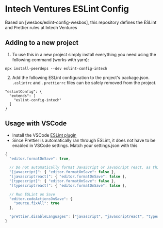 # Intech Ventures ESLint Config

Based on [wesbos/eslint-config-wesbos], this repository defines the ESLint and Prettier rules at Intech Ventures

## Adding to a new project

1. To use this in a new project simply install everything you need using the following command (works with yarn):

```
npx install-peerdeps --dev eslint-config-intech
```

2. Add the following ESLint configuration to the project's package.json. `.eslintrc` and `.prettierrc` files can be safely removed from the project.

```
"eslintConfig": {
  "extends": [
    "eslint-config-intech"
  ]
}
```

## Usage with VSCode
- Install the VSCode [ESLint plugin](https://marketplace.visualstudio.com/items?itemName=dbaeumer.vscode-eslint)
- Since Prettier is automatically ran through ESLint, it does not have to be enabled in VSCode settings. Match your settings.json with this

```javascript
{
  "editor.formatOnSave": true,

  // Do not automatically format JavaScript or JavaScript react, as this will be done by ESLint
  "[javascript]": { "editor.formatOnSave": false },
  "[javascriptreact]": { "editor.formatOnSave": false },
  "[typescript]": { "editor.formatOnSave": false },
  "[typescriptreact]": { "editor.formatOnSave": false },

  // Run ESLint on Save
  "editor.codeActionsOnSave": {
    "source.fixAll": true
  },

  "prettier.disableLanguages": ["javascript", "javascriptreact", "typescript", "typescriptreact"]
}

```
